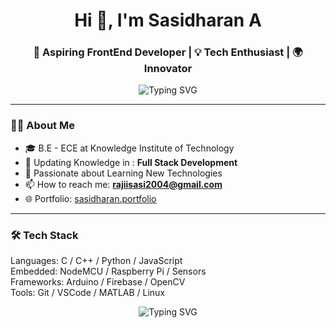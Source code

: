 <h1 align="center">Hi 👋, I'm Sasidharan A</h1>
<h3 align="center">🚀 Aspiring FrontEnd Developer | 💡 Tech Enthusiast | 🌍 Innovator</h3>

<p align="center">
  <img src="https://readme-typing-svg.herokuapp.com?font=Fira+Code&size=18&pause=1000&center=true&vCenter=true&width=440&lines=Welcome+to+my+GitHub!;Passionate+about+Tech+and+Innovation!" alt="Typing SVG" />
</p>

---

### 🧑‍💻 About Me

- 🎓 B.E - ECE at Knowledge Institute of Technology  
- 🔬 Updating Knowledge in : **Full Stack Development**  
- 🚀 Passionate about Learning New Technologies
- 📫 How to reach me: **rajiisasi2004@gmail.com**  
- 🌐 Portfolio: [sasidharan.portfolio](https://sasidharan1415.github.io/Sasidharan-s-Portfolio/)

---

### 🛠️ Tech Stack

Languages:  C / C++ / Python / JavaScript  
Embedded:   NodeMCU / Raspberry Pi / Sensors  
Frameworks: Arduino / Firebase / OpenCV  
Tools:      Git / VSCode / MATLAB / Linux

<p align="center">
    <img src="https://readme-typing-svg.herokuapp.com?font=Fira+Code&size=18&pause=1000&center=true&vCenter=true&width=440&lines=The+Destiny+to+Reach+My+World;And+My+World+is+you+Ms+🌍" alt="Typing SVG" />
  </p>  
